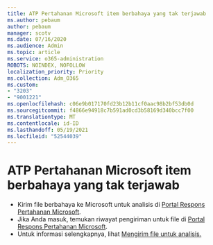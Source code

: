 ```yaml
---
title: ATP Pertahanan Microsoft item berbahaya yang tak terjawab
ms.author: pebaum
author: pebaum
manager: scotv
ms.date: 07/16/2020
ms.audience: Admin
ms.topic: article
ms.service: o365-administration
ROBOTS: NOINDEX, NOFOLLOW
localization_priority: Priority
ms.collection: Adm_O365
ms.custom:
- "3203"
- "9001221"
ms.openlocfilehash: c06e9b017170fd23b12b11cf0aac98b2bf53db0d
ms.sourcegitcommit: f4866e94918c7b591ad0cd3b58169d340bcc7f00
ms.translationtype: MT
ms.contentlocale: id-ID
ms.lasthandoff: 05/19/2021
ms.locfileid: "52544039"
---
```

# <a name="microsoft-defender-atp-missed-a-malicious-item"></a>ATP Pertahanan Microsoft item berbahaya yang tak terjawab

- Kirim file berbahaya ke Microsoft untuk analisis di [Portal Respons Pertahanan Microsoft](https://www.microsoft.com/wdsi/filesubmission/). 
- Jika Anda masuk, temukan riwayat pengiriman untuk file di [Portal Respons Pertahanan Microsoft](https://www.microsoft.com/wdsi/submissionhistory).
- Untuk informasi selengkapnya, lihat [Mengirim file untuk analisis.](/windows/security/threat-protection/intelligence/submission-guide)